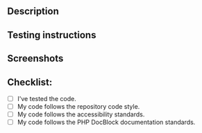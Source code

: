 ## Description

<!-- Describe what you have changed or added. -->
<!-- Link to the issue(s) where appropriate. -->

## Testing instructions

<!-- Add instructions to help the reviewer test your code. -->
<!-- Include sample forms, add-ons or snippets where appropriate. -->

## Screenshots

<!-- if applicable -->

## Checklist:

- [ ] I've tested the code.
- [ ] My code follows the repository code
  style. <!-- Ruleset: https://github.com/pantheon-systems/pcc-for-wordpress/blob/primary/phpcs.xml/ -->
- [ ] My code follows the accessibility
  standards. <!-- Guidelines: https://make.wordpress.org/core/handbook/best-practices/coding-standards/accessibility-coding-standards/ -->
- [ ] My code follows the PHP DocBlock documentation
  standards. <!-- Resource: https://docs.phpdoc.org/guides/docblocks.html -->
